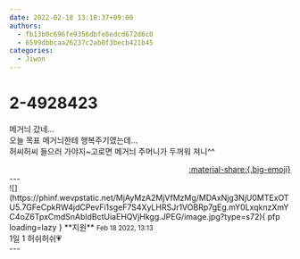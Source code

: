 ```yaml
---
date: 2022-02-18 13:10:37+09:00
authors:
  - fb13b0c696fe9356dbfe8edcd672d6c0
  - 6599dbbcaa26237c2ab0f3becb421b45
categories:
  - Jiwon
---
```


# 2-4928423

<div class="post-container" markdown="1">
<div class="content-container md-sidebar__scrollwrap" markdown="1">

메거늬 갔네...<br>오늘 목표 메거늬한테 행복주기였는데...<br>허씨허씨 들으러 가야지~고로면 메거늬 주머니가 두꺼워 져니^^

</div>
</div>

<div style="text-align: right;" markdown="1">
<a href="https://weverse.io/fromis9/fanpost/2-4928423" style="text-align: right;">:material-share:{.big-emoji}</a>
</div>
---

<div class="comments-container md-sidebar__scrollwrap" markdown="1">
<div class="comment" markdown="1">
<div class='id-container' markdown="1">
![](https://phinf.wevpstatic.net/MjAyMzA2MjVfMzMg/MDAxNjg3NjU0MTExOTU5.7GFeCpkRW4jdCPevFi1sgeF7S4XyLHRSJr1VOBRp7gEg.mY0LxqknzXmYC4oZ6TpxCmdSnAbldBctUiaEHQVjHkgg.JPEG/image.jpg?type=s72){ pfp loading=lazy }
**<span class="artist">지원</span>** <small>Feb 18 2022, 13:13</small><br>
</div>
<div class='comment-body' markdown="1">
1일 1 허쉬허쉬💗
</div>
</div>
</div>
---
